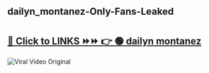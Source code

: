 
 ## dailyn_montanez-Only-Fans-Leaked

# <h2><a href="https://clipsfans.com/dailyn_montanez&ref=git">🔗 Click to LINKS ⏩⏩ 👉 🟢 dailyn montanez </a></h2>

<a href="https://clipsfans.com/dailyn_montanez&ref=git" rel="nofollow" data-target="animated-image.originalLink"><img src="https://i.ibb.co.com/xMMVF88/686577567.gif" alt="Viral Video Original" style="max-width: 100%; display: inline-block;" data-target="animated-image.originalImage"></a>
